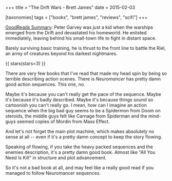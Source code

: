 +++
title = "The Drift Wars - Brett James"
date = 2015-02-03

[taxonomies]
tags = ["books", "brett james", "reviews", "scifi"]
+++

[GoodReads Summary](https://www.goodreads.com/book/show/18188712-the-drift-wars):
Peter Garvey was just a kid when the warships emerged from the Drift and
devastated his homeworld. He enlisted immediately, leaving behind his
small-town life to fight in distant space.

Barely surviving basic training, he is thrust to the front line to battle the
Riel, an army of creatures beyond his darkest nightmares.

<!-- more -->

{{ stars(stars=3) }}

There are very few books that I've read that made my head spin by being so
terrible describing action scenes. There is _Neuromancer_ has pretty damn good
action sequences. This one, no.

Maybe it's because you can't really get the pace of the sequence. Maybe it's
because it's badly described. Maybe it's because things sound so cartoonish
you can't really go. I mean, how can I imagine an action sequence when the big
bad guy seems to be a Spidermon from Doom on steroids, the middle guys felt
like Carnage from Spiderman and the mind-guys seemed copies of Mordin from
Mass Effect.

And let's not forget the main plot machine, which makes absolutely no sense at
all -- even if it's a pretty damn concept to keep the story flowing.

Speaking of flowing, if you take the heavy packed sequences and the enemies
description, it's a pretty damn good book. Almost like "All You Need Is Kill"
in structure and plot advancement.

So it's not a bad book at all, and may feel like a really good read if you
managed to follow Neuromancer sequences.
